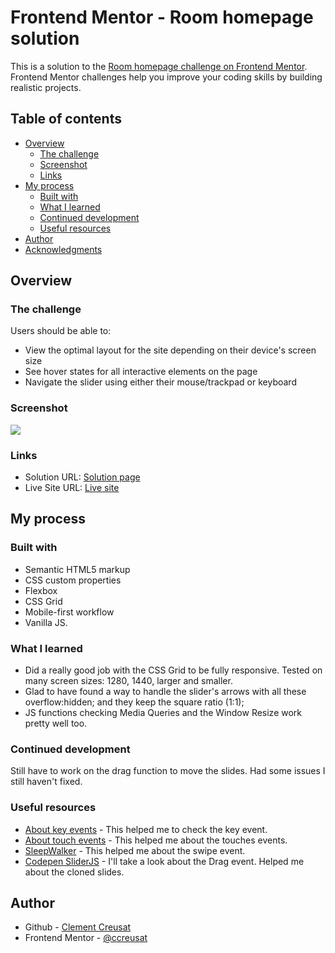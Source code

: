 # Frontend Mentor - Room homepage solution

This is a solution to the [Room homepage challenge on Frontend Mentor](https://www.frontendmentor.io/challenges/room-homepage-BtdBY_ENq). Frontend Mentor challenges help you improve your coding skills by building realistic projects.

## Table of contents

- [Overview](#overview)
  - [The challenge](#the-challenge)
  - [Screenshot](#screenshot)
  - [Links](#links)
- [My process](#my-process)
  - [Built with](#built-with)
  - [What I learned](#what-i-learned)
  - [Continued development](#continued-development)
  - [Useful resources](#useful-resources)
- [Author](#author)
- [Acknowledgments](#acknowledgments)

## Overview

### The challenge

Users should be able to:

- View the optimal layout for the site depending on their device's screen size
- See hover states for all interactive elements on the page
- Navigate the slider using either their mouse/trackpad or keyboard

### Screenshot

![](./images/screen.jpg)

### Links

- Solution URL: [Solution page](https://www.frontendmentor.io/solutions/room-homepage-css-grid-fully-responsive-and-homemade-vanilla-js-slider-zH5XupfId)
- Live Site URL: [Live site](https://ccreusat-room-homepage.netlify.app/)

## My process

### Built with

- Semantic HTML5 markup
- CSS custom properties
- Flexbox
- CSS Grid
- Mobile-first workflow
- Vanilla JS.

### What I learned

- Did a really good job with the CSS Grid to be fully responsive. Tested on many screen sizes: 1280, 1440, larger and smaller.
- Glad to have found a way to handle the slider's arrows with all these overflow:hidden; and they keep the square ratio (1:1);
- JS functions checking Media Queries and the Window Resize work pretty well too.

### Continued development

Still have to work on the drag function to move the slides. Had some issues I still haven't fixed.

### Useful resources

- [About key events](https://developer.mozilla.org/en-US/docs/Web/API/KeyboardEvent/key) - This helped me to check the key event.
- [About touch events](https://developer.mozilla.org/en-US/docs/Web/API/Touch_events/Using_Touch_Events) - This helped me about the touches events.
- [SleepWalker](https://gist.github.com/SleepWalker/da5636b1abcbaff48c4d) - This helped me about the swipe event.
- [Codepen SliderJS](https://codepen.io/cconceicao/pen/PBQawy) - I'll take a look about the Drag event. Helped me about the cloned slides.

## Author

- Github - [Clement Creusat](https://github.com/ccreusat)
- Frontend Mentor - [@ccreusat](https://www.frontendmentor.io/profile/ccreusat)
